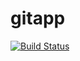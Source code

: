 # gitapp
[![Build Status](https://dev.azure.com/devkiran9155/AgileProject/_apis/build/status/Devops69155.gitapp?branchName=master)](https://dev.azure.com/devkiran9155/AgileProject/_build/latest?definitionId=7&branchName=master)
